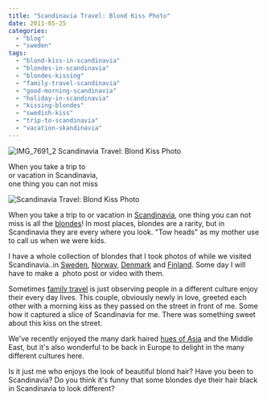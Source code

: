 ```yaml
---
title: "Scandinavia Travel: Blond Kiss Photo"
date: 2011-05-25
categories: 
  - "blog"
  - "sweden"
tags: 
  - "blond-kiss-in-scandinavia"
  - "blondes-in-scandinavia"
  - "blondes-kissing"
  - "family-travel-scandinavia"
  - "good-morning-scandinavia"
  - "holiday-in-scandinavia"
  - "kissing-blondes"
  - "swedish-kiss"
  - "trip-to-scandinavia"
  - "vacation-skandinavia"
---
```


 ![IMG_7691_2](https://pub-ac94b3f306b24c0dba4238943c97f2e1.r2.dev/6a00e5502a9507883301538e2b7218970b.jpg) Scandinavia Travel: Blond Kiss Photo

When you take a trip to  
or vacation in Scandinavia,  
one thing you can not miss

<!--more-->

![ Scandinavia Travel: Blond Kiss Photo](https://pub-ac94b3f306b24c0dba4238943c97f2e1.r2.dev/6a00e5502a95078833015431fe8d6d970c.jpg)  
  
When you take a trip to or vacation in [Scandinavia](http://en.wikipedia.org/wiki/Scandinavia "scandinavia"), one thing you can not miss is all the [blondes](http://en.wikipedia.org/wiki/Blonde "blond or blonde")! In most places, blondes are a rarity, but in Scandinavia they are every where you look. "Tow heads" as my mother use to call us when we were kids.  
  
I have a whole collection of blondes that I took photos of while we visited Scandinavia..in [Sweden](https://pub-ac94b3f306b24c0dba4238943c97f2e1.r2.dev/2009/08/family-travel-photo-sweden-stockholm-harbor-boats.html "stockholm, sweden"), [Norway](https://pub-ac94b3f306b24c0dba4238943c97f2e1.r2.dev/2010/02/family-travel-photo-norway-in-a-nutshell-fijords-europe-roadtrip-budget-cheap-flam-train-vacation-.html "Norway Fjords"), [Denmark](https://pub-ac94b3f306b24c0dba4238943c97f2e1.r2.dev/2009/04/family-travel-photodenmark-copenhagen-tivoli-gardens-royal-danish-guard-parade-boys-drumming.html "Denmark") and [Finland](https://pub-ac94b3f306b24c0dba4238943c97f2e1.r2.dev/2009/10/family-travel-photo-finland-books-library-travel-with-kids-homeschool.html "family travel finland"). Some day I will have to make a  photo post or video with them.  
  
Sometimes [family travel](https://pub-ac94b3f306b24c0dba4238943c97f2e1.r2.dev/2009/04/how-to-travel-the-world-as-a-digital-nomad-family.html "around the world family trip") is just observing people in a different culture enjoy their every day lives. This couple, obviously newly in love, greeted each other with a morning kiss as they passed on the street in front of me. Some how it captured a slice of Scandinavia for me. There was something sweet about this kiss on the street.  
  
We've recently enjoyed the many dark haired [hues of Asia](https://pub-ac94b3f306b24c0dba4238943c97f2e1.r2.dev/2011/02/20-stunning-photos-chinese-new-year-georgetown-penang.html "colors of asia") and the Middle East, but it's also wonderful to be back in Europe to delight in the many different cultures here.  
  
Is it just me who enjoys the look of beautiful blond hair? Have you been to Scandinavia? Do you think it's funny that some blondes dye their hair black in Scandinavia to look different?
